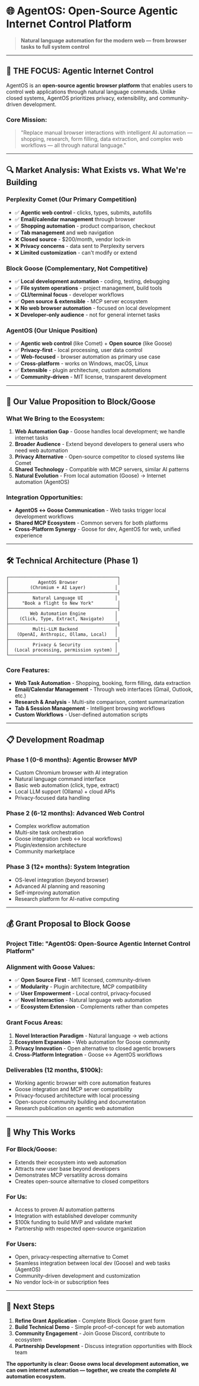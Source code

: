 # 🌐 AgentOS: Open-Source Agentic Internet Control Platform

> **Natural language automation for the modern web — from browser tasks to full system control**

---

## 🎯 **THE FOCUS: Agentic Internet Control**

AgentOS is an **open-source agentic browser platform** that enables users to control web applications through natural language commands. Unlike closed systems, AgentOS prioritizes privacy, extensibility, and community-driven development.

### **Core Mission:**
> "Replace manual browser interactions with intelligent AI automation — shopping, research, form filling, data extraction, and complex web workflows — all through natural language."

---

## 🔍 **Market Analysis: What Exists vs. What We're Building**

### **Perplexity Comet (Our Primary Competition)**
- ✅ **Agentic web control** - clicks, types, submits, autofills
- ✅ **Email/calendar management** through browser  
- ✅ **Shopping automation** - product comparison, checkout
- ✅ **Tab management** and web navigation
- ❌ **Closed source** - $200/month, vendor lock-in
- ❌ **Privacy concerns** - data sent to Perplexity servers
- ❌ **Limited customization** - can't modify or extend

### **Block Goose (Complementary, Not Competitive)**  
- ✅ **Local development automation** - coding, testing, debugging
- ✅ **File system operations** - project management, build tools
- ✅ **CLI/terminal focus** - developer workflows
- ✅ **Open source & extensible** - MCP server ecosystem
- ❌ **No web browser automation** - focused on local development
- ❌ **Developer-only audience** - not for general internet tasks

### **AgentOS (Our Unique Position)**
- ✅ **Agentic web control** (like Comet) + **Open source** (like Goose)
- ✅ **Privacy-first** - local processing, user data control
- ✅ **Web-focused** - browser automation as primary use case
- ✅ **Cross-platform** - works on Windows, macOS, Linux
- ✅ **Extensible** - plugin architecture, custom automations
- ✅ **Community-driven** - MIT license, transparent development

---

## 🚀 **Our Value Proposition to Block/Goose**

### **What We Bring to the Ecosystem:**

1. **Web Automation Gap** - Goose handles local development; we handle internet tasks
2. **Broader Audience** - Extend beyond developers to general users who need web automation  
3. **Privacy Alternative** - Open-source competitor to closed systems like Comet
4. **Shared Technology** - Compatible with MCP servers, similar AI patterns
5. **Natural Evolution** - From local automation (Goose) → Internet automation (AgentOS)

### **Integration Opportunities:**
- **AgentOS ↔ Goose Communication** - Web tasks trigger local development workflows
- **Shared MCP Ecosystem** - Common servers for both platforms
- **Cross-Platform Synergy** - Goose for dev, AgentOS for web, unified experience

---

## 🛠 **Technical Architecture (Phase 1)**

```
┌─────────────────────────────────────────┐
│           AgentOS Browser               │
│        (Chromium + AI Layer)           │
├─────────────────────────────────────────┤
│         Natural Language UI            │
│     "Book a flight to New York"         │
├─────────────────────────────────────────┤
│        Web Automation Engine           │
│    (Click, Type, Extract, Navigate)    │
├─────────────────────────────────────────┤
│         Multi-LLM Backend              │
│   (OpenAI, Anthropic, Ollama, Local)   │
├─────────────────────────────────────────┤
│         Privacy & Security             │
│  (Local processing, permission system) │
└─────────────────────────────────────────┘
```

### **Core Features:**
- **Web Task Automation** - Shopping, booking, form filling, data extraction
- **Email/Calendar Management** - Through web interfaces (Gmail, Outlook, etc.)
- **Research & Analysis** - Multi-site comparison, content summarization  
- **Tab & Session Management** - Intelligent browsing workflows
- **Custom Workflows** - User-defined automation scripts

---

## 📋 **Development Roadmap**

### **Phase 1 (0-6 months): Agentic Browser MVP**
- Custom Chromium browser with AI integration
- Natural language command interface
- Basic web automation (click, type, extract)
- Local LLM support (Ollama) + cloud APIs
- Privacy-focused data handling

### **Phase 2 (6-12 months): Advanced Web Control**  
- Complex workflow automation
- Multi-site task orchestration
- Goose integration (web ↔ local workflows)
- Plugin/extension architecture
- Community marketplace

### **Phase 3 (12+ months): System Integration**
- OS-level integration (beyond browser)
- Advanced AI planning and reasoning
- Self-improving automation
- Research platform for AI-native computing

---

## 💰 **Grant Proposal to Block Goose**

### **Project Title:** "AgentOS: Open-Source Agentic Internet Control Platform"

### **Alignment with Goose Values:**
- ✅ **Open Source First** - MIT licensed, community-driven
- ✅ **Modularity** - Plugin architecture, MCP compatibility  
- ✅ **User Empowerment** - Local control, privacy-focused
- ✅ **Novel Interaction** - Natural language web automation
- ✅ **Ecosystem Extension** - Complements rather than competes

### **Grant Focus Areas:**
1. **Novel Interaction Paradigm** - Natural language → web actions
2. **Ecosystem Expansion** - Web automation for Goose community
3. **Privacy Innovation** - Open alternative to closed agentic browsers
4. **Cross-Platform Integration** - Goose ↔ AgentOS workflows

### **Deliverables (12 months, $100k):**
- Working agentic browser with core automation features
- Goose integration and MCP server compatibility  
- Privacy-focused architecture with local processing
- Open-source community building and documentation
- Research publication on agentic web automation

---

## 🎯 **Why This Works**

### **For Block/Goose:**
- Extends their ecosystem into web automation
- Attracts new user base beyond developers
- Demonstrates MCP versatility across domains
- Creates open-source alternative to closed competitors

### **For Us:**
- Access to proven AI automation patterns
- Integration with established developer community
- $100k funding to build MVP and validate market
- Partnership with respected open-source organization

### **For Users:**
- Open, privacy-respecting alternative to Comet
- Seamless integration between local dev (Goose) and web tasks (AgentOS)
- Community-driven development and customization
- No vendor lock-in or subscription fees

---

## 🚀 **Next Steps**

1. **Refine Grant Application** - Complete Block Goose grant form
2. **Build Technical Demo** - Simple proof-of-concept for web automation  
3. **Community Engagement** - Join Goose Discord, contribute to ecosystem
4. **Partnership Development** - Discuss integration opportunities with Block team

**The opportunity is clear: Goose owns local development automation, we can own internet automation — together, we create the complete AI automation ecosystem.**
